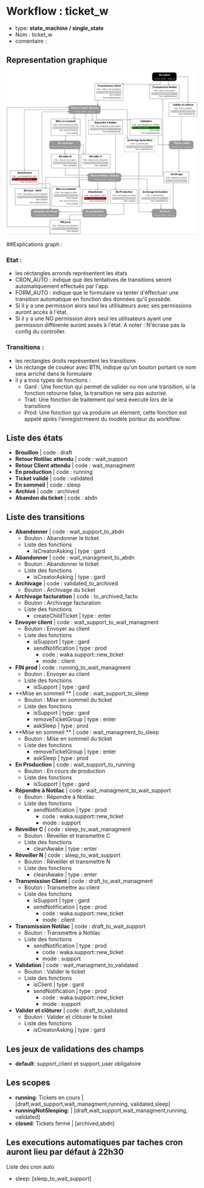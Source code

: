 # Workflow : **ticket_w**
* type: **state_machine / single_state**
* Nom : ticket_w
* comentaire : 

## Representation graphique
![](../assets/docs_images/ticket_w_tb.jpeg)


##Explications graph : 
### Etat : 
* les réctangles arronds représentent les états
* CRON_AUTO : indique que des tentatives de transitions seront automatiquement effectués par l'app. 
* FORM_AUTO : indique que le formulaire va tenter d'éffectuer une transition automatique en fonction des données qu'il possède. 
* Si il y a une permission alors seul les utilisateurs avec ses permissions auront accès à l'état. 
* Si il y a une NO permission alors seul les  utilisateurs ayant une permission différente auront assès à l'état. A noter : N'écrase pas la config du controller. 

### Transitions :  
* les rectangles droits représentent les transitions 
* Un réctange de couleur avec BTN, indique qu'un bouton portant ce nom sera arriché dans le formulaire 
* il y a trois types de fonctions : 
  * Gard : Une fonction qui permet de valider ou non une transition, si la fonction retourne false, la transition ne sera pas autorisé. 
  * Trait: Une fonction de traitement qui sera executé lors de la transitions 
  * Prod: Une fonction qui va produire un élement, cette fonction est appelé après l'enregistrmeent du modèle porteur du workflow. 

## Liste des états
* **Brouillon** | code : draft
* **Retour Notilac attendu** | code : wait_support
* **Retour Client attendu** | code : wait_managment
* **En production** | code : running
* **Ticket validé** | code : validated
* **En sommeil** | code : sleep
* **Archivé** | code : archived
* **Abandon du ticket** | code : abdn

## Liste des transitions
* **Abandonner** | code : wait_support_to_abdn
    * Bouton : Abandonner le ticket
    * Liste des fonctions 
        *  isCreatorAsking | type : gard
* **Abandonner** | code : wait_managment_to_abdn
    * Bouton : Abandonner le ticket
    * Liste des fonctions 
        *  isCreatorAsking | type : gard
* **Archivage** | code : validated_to_archived
    * Bouton : Archivage du ticket
* **Archivage facturation** | code : to_archived_factu
    * Bouton : Archivage facturation
    * Liste des fonctions 
        *  createChildTicket | type : enter
* **Envoyer  client** | code : wait_support_to_wait_managment
    * Bouton : Envoyer au client
    * Liste des fonctions 
        *  isSupport | type : gard
        *  sendNotification | type : prod
            * code : waka.support::new_ticket 
            * mode : client 
* **FIN prod** | code : running_to_wait_managment
    * Bouton : Envoyer au client
    * Liste des fonctions 
        *  isSupport | type : gard
* **Mise en sommeil ** | code : wait_support_to_sleep
    * Bouton : Mise en sommeil du ticket
    * Liste des fonctions 
        *  isSupport | type : gard
        *  removeTicketGroup | type : enter
        *  askSleep | type : prod
* **Mise en sommeil ** | code : wait_managment_to_sleep
    * Bouton : Mise en sommeil du ticket
    * Liste des fonctions 
        *  removeTicketGroup | type : enter
        *  askSleep | type : prod
* **En Production** | code : wait_support_to_running
    * Bouton : En cours de production
    * Liste des fonctions 
        *  isSupport | type : gard
* **Répondre à Notilac** | code : wait_managment_to_wait_support
    * Bouton : Répondre à Notilac
    * Liste des fonctions 
        *  sendNotification | type : prod
            * code : waka.support::new_ticket 
            * mode : support 
* **Réveiller C** | code : sleep_to_wait_managment
    * Bouton : Réveiller et transmettre C
    * Liste des fonctions 
        *  cleanAwake | type : enter
* **Réveiller N** | code : sleep_to_wait_support
    * Bouton : Réveiller et transmettre N
    * Liste des fonctions 
        *  cleanAwake | type : enter
* **Transmission Client** | code : draft_to_wait_managment
    * Bouton : Transmettre au  client
    * Liste des fonctions 
        *  isSupport | type : gard
        *  sendNotification | type : prod
            * code : waka.support::new_ticket 
            * mode : client 
* **Transmission Notilac** | code : draft_to_wait_support
    * Bouton : Transmettre à Notilac
    * Liste des fonctions 
        *  sendNotification | type : prod
            * code : waka.support::new_ticket 
            * mode : support 
* **Validation** | code : wait_managment_to_validated
    * Bouton : Valider le ticket
    * Liste des fonctions 
        *  isClient | type : gard
        *  sendNotification | type : prod
            * code : waka.support::new_ticket 
            * mode : support 
* **Valider et clôturer** | code : draft_to_validated
    * Bouton : Valider et clôturer le ticket
    * Liste des fonctions 
        *  isCreatorAsking | type : gard

## Les jeux de validations des champs
* **default**: support_client et support_user obligatoire

## Les scopes
* **running**: Tickets en cours | [draft,wait_support,wait_managment,running, validated,sleep]  
* **runningNotSleeping**:  | [draft,wait_support,wait_managment,running, validated]  
* **closed**: Tickets fermé | [archived,abdn]  

## Les executions automatiques par taches cron auront lieu par défaut à  22h30
Liste des cron auto 
* sleep: [sleep_to_wait_support]
